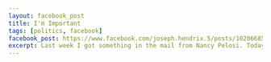 ```yaml
---
layout: facebook_post
title: I'm Important
tags: [politics, facebook]
facebook_post: https://www.facebook.com/joseph.hendrix.5/posts/10206685270231789
excerpt: Last week I got something in the mail from Nancy Pelosi. Today I got something from George W Bush. I must be important.
---
```

